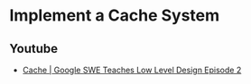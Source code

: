 # Implement a Cache System

## Youtube 

- [Cache | Google SWE Teaches Low Level Design Episode 2](https://www.youtube.com/watch?v=9wJgeze4esA)